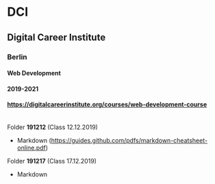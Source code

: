 # DCI
## Digital Career Institute
### Berlin
#### Web Development
#### 2019-2021
#### https://digitalcareerinstitute.org/courses/web-development-course
\
Folder **191212** (Class 12.12.2019)
* Markdown (https://guides.github.com/pdfs/markdown-cheatsheet-online.pdf)

Folder **191217** (Class 17.12.2019)
* Markdown
